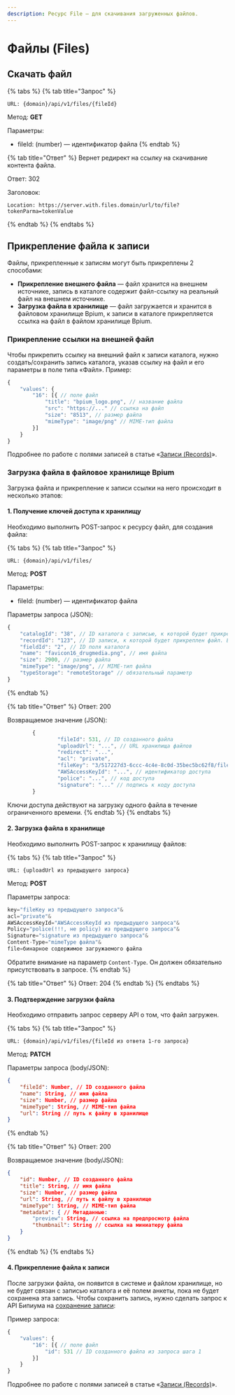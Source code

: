 ```yaml
---
description: Ресурс File — для скачивания загруженных файлов.
---
```


# Файлы (Files)

## Скачать файл

{% tabs %}
{% tab title="Запрос" %}
```
URL: {domain}/api/v1/files/{fileId}
```

Метод: **GET**

Параметры:

* fileId: (number) — идентификатор файла
{% endtab %}

{% tab title="Ответ" %}
Вернет редирект на ссылку на скачивание контента файла.

Ответ: 302

Заголовок:

```
Location: https://server.with.files.domain/url/to/file?tokenParma=tokenValue
```
{% endtab %}
{% endtabs %}

## Прикрепление файла к записи

Файлы, прикрепленные к записям могут быть прикреплены 2 способами:

* **Прикрепление внешнего файла** — файл хранится на внешнем источнике, запись в каталоге содержит файл-ссылку на реальный файл на внешнем источнике.
* **Загрузка файла в хранилище** — файл загружается и хранится в файловом хранилище Bpium, к записи в каталоге прикрепляется ссылка на файл в файлом хранилище Bpium.

### Прикрепление ссылки на внешней файл

Чтобы прикрепить ссылку на внешний файл к записи каталога, нужно создать/сохранить запись каталога, указав ссылку на файл и его параметры в поле типа «Файл». Пример:

```javascript
{
    "values": {
        "16": [{ // поле файл
            "title": "bpium_logo.png", // название файла
            "src": "https://..." // ссылка на файл
            "size": "8513", // размер файла
            "mimeType": "image/png" // MIME-тип файла
        }]
    }
}
```

Подробнее по работе с полями записей в статье «[Записи (Records)](api-records.md)».

### Загрузка файла в файловое хранилище Bpium

Загрузка файла и прикрепление к записи ссылки на него происходит в несколько этапов:

#### 1. Получение ключей доступа к хранилищу

Необходимо выполнить POST-запрос к ресурсу файл, для создания файла:

{% tabs %}
{% tab title="Запрос" %}
```
URL: {domain}/api/v1/files/
```

Метод: **POST**

Параметры:

* fileId: (number) — идентификатор файла

Параметры запроса (JSON):

```javascript
{
    "catalogId": "38", // ID каталога с записью, к которой будет прикреплен файл
    "recordId": "123", // ID записи, к которой будет прикреплен файл. Если для новой записи, то параметр должен отсутствовать
    "fieldId": "2", // ID поля каталога
    "name": "favicon16_drugmedia.png", // имя файла
    "size": 2900, // размер файла
    "mimeType": "image/png", // MIME-тип файла
    "typeStorage": "remoteStorage" // обязательный параметр
}
```
{% endtab %}

{% tab title="Ответ" %}
Ответ: 200

Возвращаемое значение (JSON):

```javascript
        {
                "fileId": 531, // ID созданного файла
                "uploadUrl": "...", // URL хранилища файлов
                "redirect": "...",
                "acl": "private",
                "fileKey": "3/517227d3-6ccc-4c4e-8c0d-35bec5bc62f8/file.png", // путь к файлу в хранилище
                "AWSAccessKeyId": "...", // идентификатор доступа
                "police": "...", // код доступа
                "signature": "..." // подпись к коду доступа
        }
```

Ключи доступа действуют на загрузку одного файла в течение ограниченного времени.
{% endtab %}
{% endtabs %}

#### 2. Загрузка файла в хранилище

Необходимо выполнить POST-запрос к хранилищу файлов:

{% tabs %}
{% tab title="Запрос" %}
```
URL: {uploadUrl из предыдущего запроса}
```

Метод: **POST**

Параметры запроса:

```javascript
key="fileKey из предыдущего запроса"&
acl="private"&
AWSAccessKeyId="AWSAccessKeyId из предыдущего запроса"&
Policy="police(!!!, не policy) из предыдущего запроса"&
Signature="signature из предыдущего запроса"&
Content-Type="mimeType файла"&
file=бинарное содержимое загружаемого файла
```

Обратите внимание на параметр `Content-Type`. Он должен обязательно присутствовать в запросе.
{% endtab %}

{% tab title="Ответ" %}
Ответ: 204
{% endtab %}
{% endtabs %}

#### 3. Подтверждение загрузки файла

Необходимо отправить запрос серверу API о том, что файл загружен.

{% tabs %}
{% tab title="Запрос" %}
```
URL: {domain}/api/v1/files/{fileId из ответа 1-го запроса}
```

Метод: **PATCH**

Параметры запроса (body/JSON):

```json
{
	"fileId": Number, // ID созданного файла
	"name": String, // имя файла
	"size": Number, // размер файла
	"mimeType": String, // MIME-тип файла
	"url": String // путь к файлу в хранилище
}
```
{% endtab %}

{% tab title="Ответ" %}
Ответ: 200

Возвращаемое значение (body/JSON):

```json
{
	"id": Number, // ID созданного файла
	"title": String, // имя файла
	"size": Number, // размер файла
	"url": String, // путь к файлу в хранилище
	"mimeType": String, // MIME-тип файла
	"metadata": { // Метаданные: 
		"preview": String, // ссылка на предпросмотр файла
		"thumbnail": String // ссылка на миниатюру файла
	}
}
```
{% endtab %}
{% endtabs %}

#### 4. Прикрепление файла к записи

После загрузки файла, он появится в системе и файлом хранилище, но не будет связан с записью каталога и её полем анкеты, пока не будет сохранена эта запись. Чтобы сохранить запись, нужно сделать запрос к API Бипиума на [сохранение записи](api-records.md#sozdat-zapis-post):

Пример запроса:

```javascript
{
    "values": {
        "16": [{ // поле файл
            "id": 531 // ID созданного файла из запроса шага 1
        }]
    }
}
```

Подробнее по работе с полями записей в статье «[Записи (Records)](api-records.md)».
